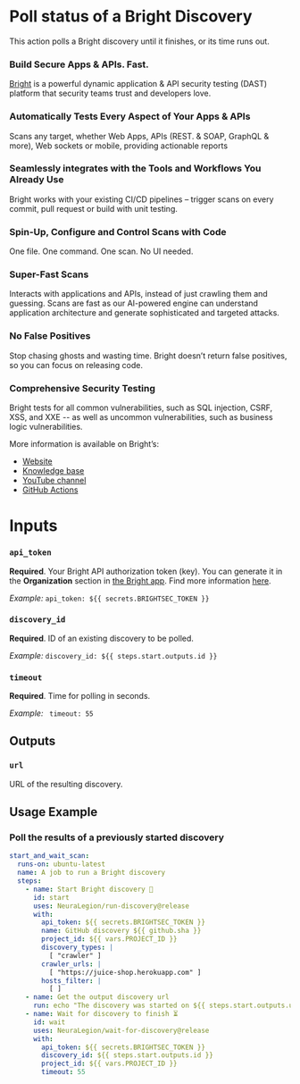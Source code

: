 # Poll status of a Bright Discovery

This action polls a Bright discovery until it finishes, or its time runs out.

### Build Secure Apps & APIs. Fast.

[Bright](https://www.brightsec.com) is a powerful dynamic application & API security testing (DAST) platform that security teams trust and developers love.

### Automatically Tests Every Aspect of Your Apps & APIs

Scans any target, whether Web Apps, APIs (REST. & SOAP, GraphQL & more), Web sockets or mobile, providing actionable reports

### Seamlessly integrates with the Tools and Workflows You Already Use

Bright works with your existing CI/CD pipelines – trigger scans on every commit, pull request or build with unit testing.

### Spin-Up, Configure and Control Scans with Code

One file. One command. One scan. No UI needed.

### Super-Fast Scans

Interacts with applications and APIs, instead of just crawling them and guessing.
Scans are fast as our AI-powered engine can understand application architecture and generate sophisticated and targeted attacks.

### No False Positives

Stop chasing ghosts and wasting time. Bright doesn’t return false positives, so you can focus on releasing code.

### Comprehensive Security Testing

Bright tests for all common vulnerabilities, such as SQL injection, CSRF, XSS, and XXE -- as well as uncommon vulnerabilities, such as business logic vulnerabilities.

More information is available on Bright’s:

- [Website](https://www.brightsec.com/)
- [Knowledge base](https://docs.brightsec.com/docs/quickstart)
- [YouTube channel](https://www.youtube.com/channel/UCoIC0T1pmozq3eKLsUR2uUw)
- [GitHub Actions](https://github.com/marketplace?query=neuralegion+)

# Inputs

### `api_token`

**Required**. Your Bright API authorization token (key). You can generate it in the **Organization** section in [the Bright app](https://app.neuralegion.com/login). Find more information [here](https://docs.brightsec.com/docs/manage-your-organization#manage-organization-apicli-authentication-tokens).

_Example:_ `api_token: ${{ secrets.BRIGHTSEC_TOKEN }}`

### `discovery_id`

**Required**. ID of an existing discovery to be polled.

_Example:_ `discovery_id: ${{ steps.start.outputs.id }}`

### `timeout`

**Required**. Time for polling in seconds.

_Example:_ ` timeout: 55`

## Outputs

### `url`

URL of the resulting discovery.

## Usage Example

### Poll the results of a previously started discovery

```yml
start_and_wait_scan:
  runs-on: ubuntu-latest
  name: A job to run a Bright discovery
  steps:
    - name: Start Bright discovery 🏁
      id: start
      uses: NeuraLegion/run-discovery@release
      with:
        api_token: ${{ secrets.BRIGHTSEC_TOKEN }}
        name: GitHub discovery ${{ github.sha }}
        project_id: ${{ vars.PROJECT_ID }}
        discovery_types: |
          [ "crawler" ]
        crawler_urls: |
          [ "https://juice-shop.herokuapp.com" ]
        hosts_filter: |
          [ ]
    - name: Get the output discovery url
      run: echo "The discovery was started on ${{ steps.start.outputs.url }}"
    - name: Wait for discovery to finish ⏳
      id: wait
      uses: NeuraLegion/wait-for-discovery@release
      with:
        api_token: ${{ secrets.BRIGHTSEC_TOKEN }}
        discovery_id: ${{ steps.start.outputs.id }}
        project_id: ${{ vars.PROJECT_ID }}
        timeout: 55
```
